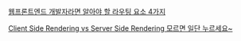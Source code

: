 

[웹프론트엔드 개발자라면 알아야 할 라우팅 요소 4가지](https://www.youtube.com/watch?v=r646F4k44V4&list=PLiLLi47PCMPjvVIba_5Tzl--QqblJkpnZ&index=200&ab_channel=Taehoon)
<br/>

[Client Side Rendering vs Server Side Rendering 모르면 일단 누르세요~](https://www.youtube.com/watch?v=5W72UHb-9iI&list=PLiLLi47PCMPjvVIba_5Tzl--QqblJkpnZ&index=201&ab_channel=%EC%BD%94%EB%93%9C%ED%8C%A9%ED%86%A0%EB%A6%AC)
<br/>

[]()
<br/>

[]()
<br/>